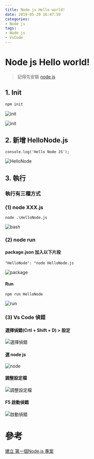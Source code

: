 ```yaml
---
title: Node js Hello world!
date: 2019-05-20 16:47:59
categories:
- Node js
tags:
- Node js
- VsCode
---
```


# Node js Hello world!

> 記得先安裝 [node js](https://nodejs.org/en/)

## 1. Init

``` bash
npm init
```

![init](https://i.imgur.com/KyI1SLv.png)

![init](https://i.imgur.com/1iq6IQb.png)

## 2. 新增 HelloNode.js

```javascript=
console.log('Hello Node JS');
```

![HelloNode](https://i.imgur.com/InyTfST.png)

## 3. 執行

### 執行有三種方式

### (1) node XXX.js

```bash=
node .\HelloNode.js
```

![bash](https://i.imgur.com/KbIncMz.png)

### (2) node run

#### package.json 加入以下片段

```bash=
"HelloNode": "node HelloNode.js
```

![package](https://i.imgur.com/BIkArgS.png)

#### Run

```bash=
npm run HelloNode
```

![run](https://i.imgur.com/IDxDVIJ.png)

### (3) Vs Code 偵錯

#### 選擇偵錯(Crtl + Shift + D) > 設定

![選擇偵錯](https://i.imgur.com/0l3LrJ4.png)

#### 選 node js

![node](https://i.imgur.com/a7FWok1.png)

#### 調整設定檔

![調整設定檔](https://i.imgur.com/UNj8b4R.png)

#### F5 啟動偵錯

![啟動偵錯](https://i.imgur.com/TLkfqJb.png)

# 參考

[建立 第一個Node.js 專案](https://ithelp.ithome.com.tw/articles/10199745)